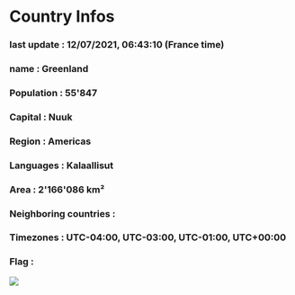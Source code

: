 # Country  Infos
### last update : 12/07/2021, 06:43:10 (France time)

### name : Greenland
### Population : 55'847
### Capital : Nuuk
### Region : Americas
### Languages : Kalaallisut
### Area : 2'166'086 km²
### Neighboring countries : 
### Timezones : UTC-04:00, UTC-03:00, UTC-01:00, UTC+00:00

### Flag :
![](https://restcountries.eu/data/grl.svg)